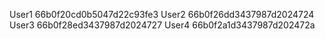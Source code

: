 User1
66b0f20cd0b5047d22c93fe3
User2
66b0f26dd3437987d2024724
User3
66b0f28ed3437987d2024727
User4
66b0f2a1d3437987d202472a